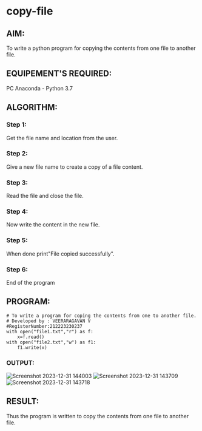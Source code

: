 # copy-file
## AIM:
To write a python program for copying the contents from one file to another file.
## EQUIPEMENT'S REQUIRED: 
PC
Anaconda - Python 3.7
## ALGORITHM: 
### Step 1:
Get the file name and location from the user.
### Step 2: 
 Give a new file name to create a copy of a file content.
### Step 3: 
Read the file and close the file.
### Step 4:  
Now write the content in the new file.
### Step 5: 
When done print"File copied successfully".
### Step 6: 
End of the program
## PROGRAM:
```
# To write a program for coping the contents from one to another file.
# Developed by : VEERARAGAVAN V
#RegisterNumber:212223230237
with open("file1.txt","r") as f:
    x=f.read()
with open("file2.txt","w") as f1:
    f1.write(x)
```
### OUTPUT:
![Screenshot 2023-12-31 144003](https://github.com/veerargavanv27/copy-file/assets/138955645/0e25dfaf-6f4b-471a-a0d9-c729487eb516)
![Screenshot 2023-12-31 143709](https://github.com/veerargavanv27/copy-file/assets/138955645/eeba6011-f9bd-462a-9b2e-2ed047616e0d)
![Screenshot 2023-12-31 143718](https://github.com/veerargavanv27/copy-file/assets/138955645/8137d5ac-1a72-4a26-83e3-ea9bc4dc60cb)
## RESULT:
Thus the program is written to copy the contents from one file to another file.

